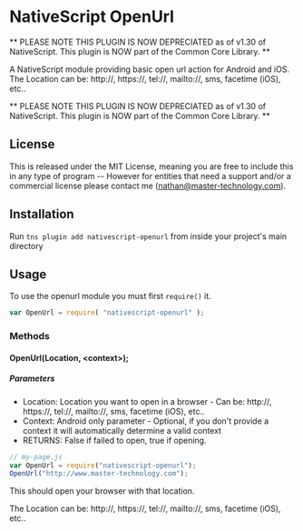 # NativeScript OpenUrl

** PLEASE NOTE THIS PLUGIN IS NOW DEPRECIATED as of v1.30 of NativeScript.  This plugin is NOW part of the Common Core Library. **

A NativeScript module providing basic open url action for Android and iOS.
The Location can be: http://, https://, tel://, mailto://, sms, facetime (iOS), etc..

** PLEASE NOTE THIS PLUGIN IS NOW DEPRECIATED as of v1.30 of NativeScript.  This plugin is NOW part of the Common Core Library. ** 

## License

This is released under the MIT License, meaning you are free to include this in any type of program -- However for entities that need a support and/or a commercial license please contact me (nathan@master-technology.com).

## Installation

Run `tns plugin add nativescript-openurl` from inside your project's main directory


## Usage

To use the openurl module you must first `require()` it.

```js
var OpenUrl = require( "nativescript-openurl" );
```

### Methods
#### OpenUrl(Location, \<context>);
##### Parameters
* Location: Location you want to open in a browser - Can be: http://, https://, tel://, mailto://, sms, facetime (iOS), etc..
* Context: Android only parameter - Optional, if you don't provide a context it will automatically determine a valid context  
* RETURNS: False if failed to open, true if opening.
 
```js
// my-page.js
var OpenUrl = require("nativescript-openurl");
OpenUrl("http://www.master-technology.com");
```

This should open your browser  with that location.

The Location can be: http://, https://, tel://, mailto://, sms, facetime (iOS), etc..


